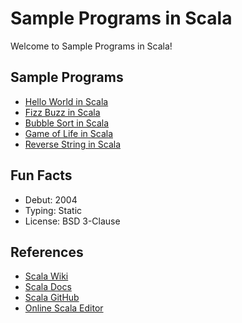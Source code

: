 # Sample Programs in Scala

Welcome to Sample Programs in Scala!

## Sample Programs

- [Hello World in Scala][1]
- [Fizz Buzz in Scala][2]
- [Bubble Sort in Scala](https://github.com/TheRenegadeCoder/sample-programs/issues/1033)
- [Game of Life in Scala](https://github.com/TheRenegadeCoder/sample-programs/issues/1035)
- [Reverse String in Scala](https://github.com/TheRenegadeCoder/sample-programs/issues/1032)


## Fun Facts

- Debut: 2004
- Typing: Static
- License: BSD 3-Clause

## References

- [Scala Wiki][3]
- [Scala Docs][4]
- [Scala GitHub][5]
- [Online Scala Editor][6]

[1]: https://therenegadecoder.com/code/hello-world-in-scala
[2]: https://github.com/TheRenegadeCoder/sample-programs/issues/521
[3]: https://en.wikipedia.org/wiki/Scala_(programming_language)
[4]: https://www.scala-lang.org
[5]: https://github.com/scala/scala
[6]: https://scastie.scala-lang.org
